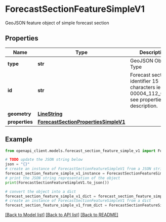 # ForecastSectionFeatureSimpleV1

GeoJSON feature object of simple forecast section

## Properties

Name | Type | Description | Notes
------------ | ------------- | ------------- | -------------
**type** | **str** | GeoJSON Object Type | 
**id** | **str** | Forecast section identifier 15 characters ie. 00004_112_000_0, see properties id description. | 
**geometry** | [**LineString**](LineString.md) |  | 
**properties** | [**ForecastSectionPropertiesSimpleV1**](ForecastSectionPropertiesSimpleV1.md) |  | 

## Example

```python
from openapi_client.models.forecast_section_feature_simple_v1 import ForecastSectionFeatureSimpleV1

# TODO update the JSON string below
json = "{}"
# create an instance of ForecastSectionFeatureSimpleV1 from a JSON string
forecast_section_feature_simple_v1_instance = ForecastSectionFeatureSimpleV1.from_json(json)
# print the JSON string representation of the object
print(ForecastSectionFeatureSimpleV1.to_json())

# convert the object into a dict
forecast_section_feature_simple_v1_dict = forecast_section_feature_simple_v1_instance.to_dict()
# create an instance of ForecastSectionFeatureSimpleV1 from a dict
forecast_section_feature_simple_v1_from_dict = ForecastSectionFeatureSimpleV1.from_dict(forecast_section_feature_simple_v1_dict)
```
[[Back to Model list]](../README.md#documentation-for-models) [[Back to API list]](../README.md#documentation-for-api-endpoints) [[Back to README]](../README.md)


